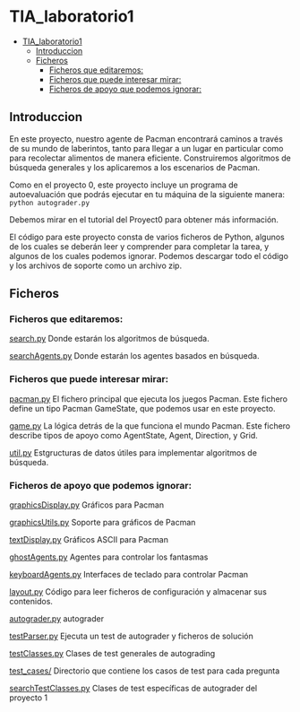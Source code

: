 # TIA_laboratorio1

- [TIA_laboratorio1](#tia-laboratorio1)
  * [Introduccion](#introduccion)
  * [Ficheros](#ficheros)
    + [Ficheros que editaremos:](#ficheros-que-editaremos-)
    + [Ficheros que puede interesar mirar:](#ficheros-que-puede-interesar-mirar-)
    + [Ficheros de apoyo que podemos ignorar:](#ficheros-de-apoyo-que-podemos-ignorar-)

## Introduccion

En este proyecto, nuestro agente de Pacman encontrará caminos a través de su mundo de
laberintos, tanto para llegar a un lugar en particular como para recolectar alimentos de manera
eficiente. Construiremos algoritmos de búsqueda generales y los aplicaremos a los escenarios de
Pacman.

Como en el proyecto 0, este proyecto incluye un programa de autoevaluación que podrás ejecutar
en tu máquina de la siguiente manera: ```python autograder.py```

Debemos mirar en el tutorial del Proyect0 para obtener más información.

El código para este proyecto consta de varios ficheros de Python, algunos de los cuales se
deberán leer y comprender para completar la tarea, y algunos de los cuales podemos ignorar.
Podemos descargar todo el código y los archivos de soporte como un archivo zip.


## Ficheros

### Ficheros que editaremos:
<ins>[search.py](https://github.com/sanjuesc/TIA_laboratorio1/blob/master/search.py)</ins> Donde estarán los algoritmos de búsqueda.

<ins>[searchAgents.py](https://github.com/sanjuesc/TIA_laboratorio1/blob/master/searchAgents.py)</ins> Donde estarán los agentes basados en búsqueda.

### Ficheros que puede interesar mirar:
<ins>pacman.py</ins> El fichero principal que ejecuta los juegos Pacman. Este fichero define un tipo Pacman GameState, que podemos usar en este proyecto.

<ins>game.py</ins> La lógica detrás de la que funciona el mundo Pacman. Este fichero describe tipos de apoyo como AgentState, Agent, Direction, y Grid.

<ins>util.py</ins> Estgructuras de datos útiles para implementar algoritmos de búsqueda.

### Ficheros de apoyo que podemos ignorar:
<ins>graphicsDisplay.py</ins> Gráficos para Pacman

<ins>graphicsUtils.py</ins> Soporte para gráficos de Pacman

<ins>textDisplay.py</ins> Gráficos ASCII para Pacman

<ins>ghostAgents.py</ins> Agentes para controlar los fantasmas

<ins>keyboardAgents.py</ins> Interfaces de teclado para controlar Pacman

<ins>layout.py</ins> Código para leer ficheros de configuración y almacenar sus contenidos.

<ins>autograder.py</ins> autograder

<ins>testParser.py</ins> Ejecuta un test de autograder y ficheros de solución

<ins>testClasses.py</ins> Clases de test generales de autograding

<ins>test_cases/</ins> Directorio que contiene los casos de test para cada pregunta

<ins>searchTestClasses.py</ins> Clases de test específicas de autograder del proyecto 1<ins>
